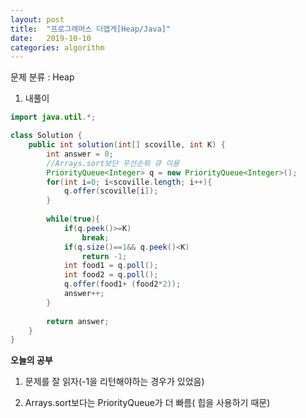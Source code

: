 ```yaml
---
layout: post
title:  "프로그래머스 더맵게[Heap/Java]"
date:   2019-10-10
categories: algorithm
---
```


문제 분류 : Heap



1. 내풀이

```java
import java.util.*;

class Solution {
    public int solution(int[] scoville, int K) {
        int answer = 0;
        //Arrays.sort보단 우선순위 큐 이용
        PriorityQueue<Integer> q = new PriorityQueue<Integer>();
        for(int i=0; i<scoville.length; i++){
            q.offer(scoville[i]);
        }
        
        while(true){
            if(q.peek()>=K)
                break;
            if(q.size()==1&& q.peek()<K)
                return -1;
            int food1 = q.poll();
            int food2 = q.poll();
            q.offer(food1+ (food2*2));
            answer++;
        }
        
        return answer;
    }
}
```



**오늘의 공부**

1. 문제를 잘 읽자(-1을 리턴해야하는 경우가 있었음)

2. Arrays.sort보다는 PriorityQueue가 더 빠름( 힙을 사용하기 때문)

   